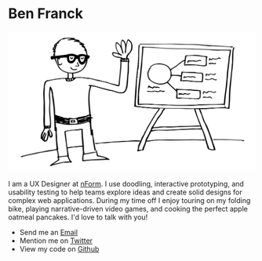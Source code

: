 # Ben Franck

<img alt="A doodle of Ben" class="img-responsive" src="img/intro-sketch.svg" onerror="this.onerror=null; this.src='intro-sketch.png'">

I am a UX Designer at [nForm](https://www.nform.com). I use doodling, interactive prototyping, and usability testing to help teams explore ideas and create solid designs for complex web applications. During my time off I enjoy touring on my folding bike, playing narrative-driven video games, and cooking the perfect apple oatmeal pancakes. I'd love to talk with you!

- Send me an <a id="stamp" href="#">Email</a>
- Mention me on [Twitter](https://www.twitter.com/bdfranck)
- View my code on [Github](https://github.com/bdfranck)
